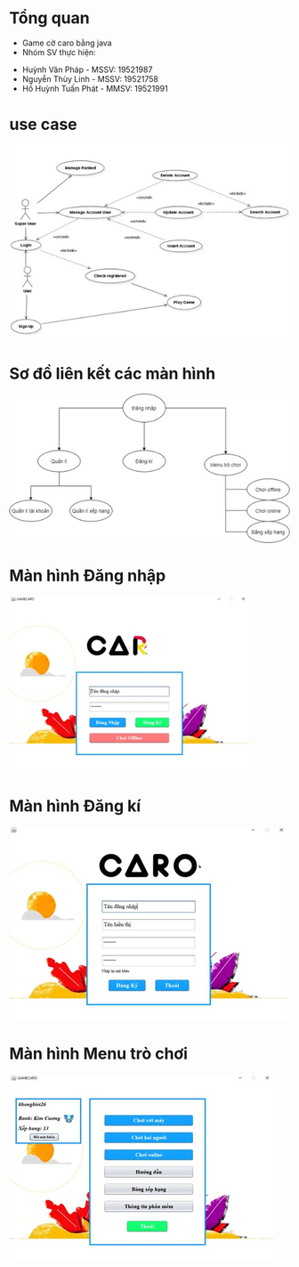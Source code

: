 # Tổng quan
- Game cờ caro bằng java 
- Nhóm SV thực hiện:
 + Huỳnh Văn Pháp - MSSV: 19521987
 + Nguyễn Thùy Linh - MSSV: 19521758
 + Hồ Huỳnh Tuấn Phát - MMSV: 19521991
# use case
![](./database/usecase.jpg)
# Sơ đồ liên kết các màn hình
![](./database/lk.jpg)
# Màn hình Đăng nhập
![](./database/dn.jpg)
#	Màn hình Đăng kí
![](./database/dk.jpg)
# Màn hình Menu trò chơi
![](./database/menu.jpg)
